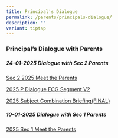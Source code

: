 ```yaml
---
title: Principal's Dialogue
permalink: /parents/principals-dialogue/
description: ""
variant: tiptap
---
```

<h3>Principal’s Dialogue with Parents</h3>
<h5>24-01-2025 Dialogue with Sec 2 Parents</h5>
<p><a href="https://drive.google.com/file/d/14nvokfEssFsLDh3DD2mZv-PjbMnIrYDD/view?usp=sharing" rel="noopener nofollow" target="_blank">Sec 2 2025 Meet the Parents</a>
</p>
<p><a href="https://docs.google.com/presentation/d/1jamGtOYGYLtnjrTOlMn8BV1ENDRrP1Ky/edit?usp=sharing&amp;ouid=110163086690010616231&amp;rtpof=true&amp;sd=true" rel="noopener nofollow" target="_blank">2025 P Dialogue ECG Segment V2</a>
</p>
<p><a href="https://docs.google.com/presentation/d/16orVM31FOUFX5yBjIl005TYJO3dkDxUr/edit?usp=sharing&amp;ouid=110163086690010616231&amp;rtpof=true&amp;sd=true" rel="noopener nofollow" target="_blank">2025 Subject Combination Briefing(FINAL)</a>
</p>
<p></p>
<h5>10-01-2025 Dialogue with Sec 1 Parents</h5>
<p><a href="https://drive.google.com/file/d/1XS-BgJbv6eGxm9ygLcDVXQJdSt8Jnc6I/view?usp=drive_link" rel="noopener nofollow" target="_blank">2025 Sec 1 Meet the Parents</a>
</p>
<p></p>
<p></p>
<p></p>
<p></p>